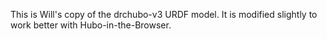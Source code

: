 This is Will's copy of the drchubo-v3 URDF model.
It is modified slightly to work better with Hubo-in-the-Browser.
